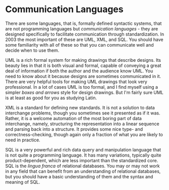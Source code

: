 # Communication Languages
[//]: # (Version:1.0.0)
There are some languages, that is, formally defined syntactic systems, that are not programming languages but *communication languages* - they are designed specifically to facilitate communication through standardization. In 2003 the most important of these are UML, XML, and SQL. You should have some familiarity with all of these so that you can communicate well and decide when to use them.

UML is a rich formal system for making drawings that describe designs. Its beauty lies in that it is both visual and formal, capable of conveying a great deal of information if both the author and the audience know UML. You need to know about it because designs are sometimes communicated in it. There are very helpful tools for making UML drawings that look very professional. In a lot of cases UML is too formal, and I find myself using a simpler *boxes and arrows* style for design drawings. But I'm fairly sure UML is at least as good for you as studying Latin.

XML is a standard for defining new standards. It is not a solution to data interchange problems, though you sometimes see it presented as if it was. Rather, it is a welcome automation of the most boring part of data interchange, namely, structuring the representation into a linear sequence and parsing back into a structure. It provides some nice type- and correctness-checking, though again only a fraction of what you are likely to need in practice.

SQL is a very powerful and rich data query and manipulation language that is not quite a programming language. It has many variations, typically quite product-dependent, which are less important than the standardized core. SQL is the *lingua franca* of relational databases. You may or may not work in any field that can benefit from an understanding of relational databases, but you should have a basic understanding of them and the syntax and meaning of SQL.
